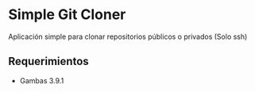 # Simple Git Cloner

Aplicación simple para clonar repositorios públicos o privados (Solo ssh)

## Requerimientos
- Gambas 3.9.1 
